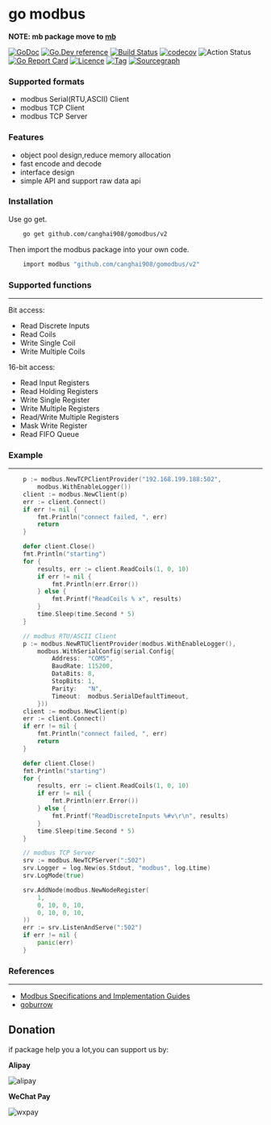 # go modbus

**NOTE: mb package move to [mb](github.com/canghai908/mb)**

[![GoDoc](https://godoc.org/github.com/canghai908/gomodbus?status.svg)](https://godoc.org/github.com/canghai908/gomodbus)
[![Go.Dev reference](https://img.shields.io/badge/go.dev-reference-blue?logo=go&logoColor=white)](https://pkg.go.dev/github.com/canghai908/gomodbus/v2?tab=doc)
[![Build Status](https://www.travis-ci.org/canghai908/gomodbus.svg?branch=master)](https://www.travis-ci.org/canghai908/gomodbus)
[![codecov](https://codecov.io/gh/canghai908/gomodbus/branch/master/graph/badge.svg)](https://codecov.io/gh/canghai908/gomodbus)
![Action Status](https://github.com/canghai908/gomodbus/workflows/Go/badge.svg)
[![Go Report Card](https://goreportcard.com/badge/github.com/canghai908/gomodbus)](https://goreportcard.com/report/github.com/canghai908/gomodbus)
[![Licence](https://img.shields.io/github/license/canghai908/gomodbus)](https://raw.githubusercontent.com/canghai908/gomodbus/master/LICENSE)
[![Tag](https://img.shields.io/github/v/tag/canghai908/gomodbus)](https://github.com/canghai908/gomodbus/tags)
[![Sourcegraph](https://sourcegraph.com/github.com/canghai908/gomodbus/-/badge.svg)](https://sourcegraph.com/github.com/canghai908/gomodbus?badge)


### Supported formats

- modbus Serial(RTU,ASCII) Client
- modbus TCP Client
- modbus TCP Server

### Features

- object pool design,reduce memory allocation
- fast encode and decode
- interface design
- simple API and support raw data api

### Installation

Use go get.
```bash
    go get github.com/canghai908/gomodbus/v2
```

Then import the modbus package into your own code.
```bash
    import modbus "github.com/canghai908/gomodbus/v2"
```

### Supported functions

---

Bit access:
*   Read Discrete Inputs
*   Read Coils
*   Write Single Coil
*   Write Multiple Coils

16-bit access:
*   Read Input Registers
*   Read Holding Registers
*   Write Single Register
*   Write Multiple Registers
*   Read/Write Multiple Registers
*   Mask Write Register
*   Read FIFO Queue

### Example

---

```go
	p := modbus.NewTCPClientProvider("192.168.199.188:502",
		modbus.WithEnableLogger())
	client := modbus.NewClient(p)
	err := client.Connect()
	if err != nil {
		fmt.Println("connect failed, ", err)
		return
	}

	defer client.Close()
    fmt.Println("starting")
	for {
		results, err := client.ReadCoils(1, 0, 10)
		if err != nil {
			fmt.Println(err.Error())
		} else {
			fmt.Printf("ReadCoils % x", results)
		}
		time.Sleep(time.Second * 5)
	}
```

```go
    // modbus RTU/ASCII Client
	p := modbus.NewRTUClientProvider(modbus.WithEnableLogger(),
		modbus.WithSerialConfig(serial.Config{
			Address:  "COM5",
			BaudRate: 115200,
			DataBits: 8,
			StopBits: 1,
			Parity:   "N",
			Timeout:  modbus.SerialDefaultTimeout,
		}))
	client := modbus.NewClient(p)
	err := client.Connect()
	if err != nil {
		fmt.Println("connect failed, ", err)
		return
	}

	defer client.Close()
    fmt.Println("starting")
	for {
		results, err := client.ReadCoils(1, 0, 10)
		if err != nil {
			fmt.Println(err.Error())
		} else {
			fmt.Printf("ReadDiscreteInputs %#v\r\n", results)
		}
		time.Sleep(time.Second * 5)
	}
```

```go
    // modbus TCP Server
	srv := modbus.NewTCPServer(":502")
	srv.Logger = log.New(os.Stdout, "modbus", log.Ltime)
	srv.LogMode(true)

	srv.AddNode(modbus.NewNodeRegister(
		1,
		0, 10, 0, 10, 
		0, 10, 0, 10,
	))
	err := srv.ListenAndServe(":502")
	if err != nil {
		panic(err)
	}
```

### References

---

- [Modbus Specifications and Implementation Guides](http://www.modbus.org/specs.php)
- [goburrow](https://github.com/goburrow/modbus)

## Donation

if package help you a lot,you can support us by:

**Alipay**

![alipay](https://github.com/canghai908/canghai908/blob/master/asserts/alipay.jpg)

**WeChat Pay**

![wxpay](https://github.com/canghai908/canghai908/blob/master/asserts/wxpay.jpg)